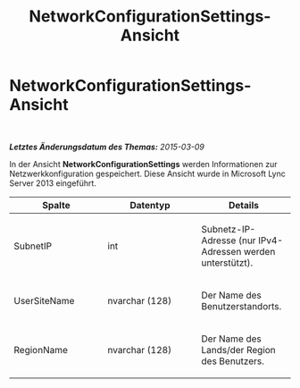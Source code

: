 ﻿---
title: NetworkConfigurationSettings-Ansicht
TOCTitle: NetworkConfigurationSettings-Ansicht
ms:assetid: 279ea5d1-5d07-44d4-8133-2557446914ca
ms:mtpsurl: https://technet.microsoft.com/de-de/library/JJ688003(v=OCS.15)
ms:contentKeyID: 49890674
ms.date: 05/19/2016
mtps_version: v=OCS.15
ms.translationtype: HT
---

# NetworkConfigurationSettings-Ansicht

 

_**Letztes Änderungsdatum des Themas:** 2015-03-09_

In der Ansicht **NetworkConfigurationSettings** werden Informationen zur Netzwerkkonfiguration gespeichert. Diese Ansicht wurde in Microsoft Lync Server 2013 eingeführt.


<table>
<colgroup>
<col style="width: 33%" />
<col style="width: 33%" />
<col style="width: 33%" />
</colgroup>
<thead>
<tr class="header">
<th>Spalte</th>
<th>Datentyp</th>
<th>Details</th>
</tr>
</thead>
<tbody>
<tr class="odd">
<td><p>SubnetIP</p></td>
<td><p>int</p></td>
<td><p>Subnetz-IP-Adresse (nur IPv4-Adressen werden unterstützt).</p></td>
</tr>
<tr class="even">
<td><p>UserSiteName</p></td>
<td><p>nvarchar (128)</p></td>
<td><p>Der Name des Benutzerstandorts.</p></td>
</tr>
<tr class="odd">
<td><p>RegionName</p></td>
<td><p>nvarchar (128)</p></td>
<td><p>Der Name des Lands/der Region des Benutzers.</p></td>
</tr>
</tbody>
</table>

